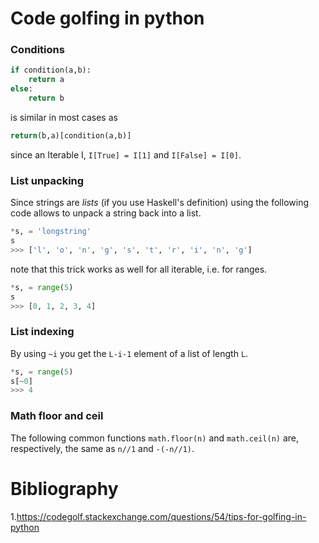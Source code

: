 # Code golfing in python

### Conditions

```python
if condition(a,b):
    return a
else: 
    return b
```
is similar in most cases as
```python
return(b,a)[condition(a,b)]
```
since an Iterable I, `I[True] = I[1]` and `I[False] = I[0]`.


### List unpacking

Since strings are _lists_ (if you use Haskell's definition)
using the following code allows to unpack a string back into a list. 

```python
*s, = 'longstring'
s
>>> ['l', 'o', 'n', 'g', 's', 't', 'r', 'i', 'n', 'g']
```

note that this trick works as well for all iterable, i.e. for ranges.

```python
*s, = range(5)
s
>>> [0, 1, 2, 3, 4]
```

### List indexing

By using `~i` you get the `L-i-1` element of a list of length `L`.

```python
*s, = range(5)
s[~0]
>>> 4
```


### Math floor and ceil 

The following common functions `math.floor(n)` and `math.ceil(n)` 
are, respectively, the same as `n//1` and `-(-n//1)`.


# Bibliography

1.https://codegolf.stackexchange.com/questions/54/tips-for-golfing-in-python




